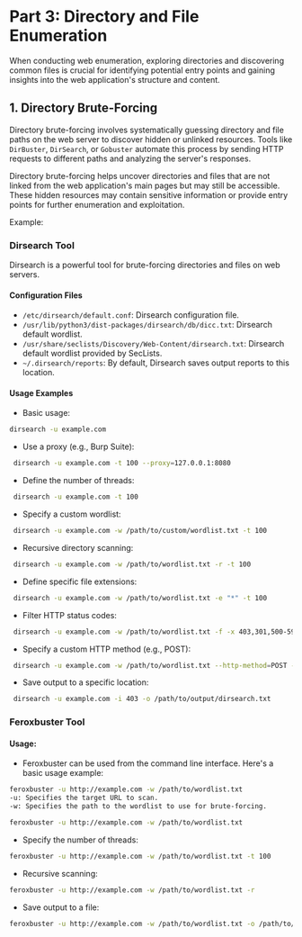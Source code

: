 # Part 3: Directory and File Enumeration

When conducting web enumeration, exploring directories and discovering common files is crucial for identifying potential entry points and gaining insights into the web application's structure and content.

## 1. Directory Brute-Forcing

Directory brute-forcing involves systematically guessing directory and file paths on the web server to discover hidden or unlinked resources. Tools like `DirBuster`, `DirSearch`, or `Gobuster` automate this process by sending HTTP requests to different paths and analyzing the server's responses.

Directory brute-forcing helps uncover directories and files that are not linked from the web application's main pages but may still be accessible. These hidden resources may contain sensitive information or provide entry points for further enumeration and exploitation.

Example:

### Dirsearch Tool

Dirsearch is a powerful tool for brute-forcing directories and files on web servers.

#### Configuration Files

- `/etc/dirsearch/default.conf`: Dirsearch configuration file.
- `/usr/lib/python3/dist-packages/dirsearch/db/dicc.txt`: Dirsearch default wordlist.
- `/usr/share/seclists/Discovery/Web-Content/dirsearch.txt`: Dirsearch default wordlist provided by SecLists.
- `~/.dirsearch/reports`: By default, Dirsearch saves output reports to this location.

#### Usage Examples

- Basic usage:
 ```bash
 dirsearch -u example.com
```
  
- Use a proxy (e.g., Burp Suite):
 ```bash
  dirsearch -u example.com -t 100 --proxy=127.0.0.1:8080
 ```

- Define the number of threads:

 ```bash
  dirsearch -u example.com -t 100
 ```
- Specify a custom wordlist:

 ```bash
  dirsearch -u example.com -w /path/to/custom/wordlist.txt -t 100
 ```

- Recursive directory scanning:

 ```bash
  dirsearch -u example.com -w /path/to/wordlist.txt -r -t 100
 ```

- Define specific file extensions:

 ```bash
  dirsearch -u example.com -w /path/to/wordlist.txt -e "*" -t 100
 ```

- Filter HTTP status codes:

 ```bash
  dirsearch -u example.com -w /path/to/wordlist.txt -f -x 403,301,500-599 -t 100
 ```

- Specify a custom HTTP method (e.g., POST):

 ```bash
  dirsearch -u example.com -w /path/to/wordlist.txt --http-method=POST -t 100
 ```

- Save output to a specific location:

 ```bash
  dirsearch -u example.com -i 403 -o /path/to/output/dirsearch.txt
 ```

### Feroxbuster Tool

#### Usage:
- Feroxbuster can be used from the command line interface. Here's a basic usage example:

 ```bash
feroxbuster -u http://example.com -w /path/to/wordlist.txt
-u: Specifies the target URL to scan.
-w: Specifies the path to the wordlist to use for brute-forcing.
 ```

 ```bash
feroxbuster -u http://example.com -w /path/to/wordlist.txt
 ```

- Specify the number of threads:

 ```bash
feroxbuster -u http://example.com -w /path/to/wordlist.txt -t 100
 ```
- Recursive scanning:

 ```bash
feroxbuster -u http://example.com -w /path/to/wordlist.txt -r
 ```
- Save output to a file:

 ```bash
feroxbuster -u http://example.com -w /path/to/wordlist.txt -o /path/to/output.txt
 ```
